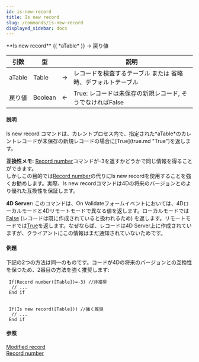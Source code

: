 ```yaml
---
id: is-new-record
title: Is new record
slug: /commands/is-new-record
displayed_sidebar: docs
---
```


<!--REF #_command_.Is new record.Syntax-->**Is new record** {( *aTable* )} -> 戻り値<!-- END REF-->
<!--REF #_command_.Is new record.Params-->
| 引数 | 型 |  | 説明 |
| --- | --- | --- | --- |
| aTable | Table | &#8594;  | レコードを検査するテーブル または 省略時、デフォルトテーブル |
| 戻り値 | Boolean | &#8592; | True: レコードは未保存の新規レコード, そうでなければFalse |

<!-- END REF-->

#### 説明 

<!--REF #_command_.Is new record.Summary-->Is new record コマンドは、カレントプロセス内で、指定された*aTable*のカレントレコードが未保存の新規レコードの場合に[True](true.md "True")を返します。<!-- END REF-->

**互換性メモ:** [Record number](record-number.md "Record number")コマンドが-3を返すかどうかで同じ情報を得ることができます。  
しかしこの目的では[Record number](record-number.md "Record number")の代りにIs new recordを使用することを強くお勧めします。実際、Is new recordコマンドは4Dの将来のバージョンとのより優れた互換性を保証します。

**4D Server:** このコマンドは、On Validateフォームイベントにおいては、4Dローカルモードと4Dリモートモードで異なる値を返します。ローカルモードでは[False](false.md "False") (レコードは既に作成されていると扱われるため) を返します。リモートモードでは[True](true.md "True")を返します。なぜならば、レコードは4D Server上に作成されていますが、クライアントにこの情報はまだ通知されていないためです。

#### 例題 

下記の2つの方法は同一のものです。コードが4Dの将来のバージョンとの互換性を保つため、2番目の方法を強く推奨します:

```4d
 If(Record number([Table])=-3) //非推奨
  // ...
 End if
 
```

```4d
 If(Is new record([Table])) //強く推奨
  // ...
 End if
```

#### 参照 

[Modified record](modified-record.md)  
[Record number](record-number.md)  